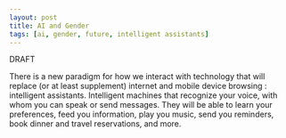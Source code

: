 ```yaml
---
layout: post
title: AI and Gender
tags: [ai, gender, future, intelligent assistants]
---
```


DRAFT

There is a new paradigm for how we interact with technology that will replace (or at least supplement) internet and mobile device browsing : intelligent assistants. Intelligent machines that recognize your voice, with whom you can speak or send messages. They will be able to learn your preferences, feed you information, play you music, send you reminders, book dinner and travel reservations, and more.
